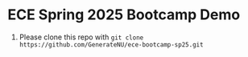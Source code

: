 # ECE Spring 2025 Bootcamp Demo 
1. Please clone this repo with `git clone https://github.com/GenerateNU/ece-bootcamp-sp25.git` 
